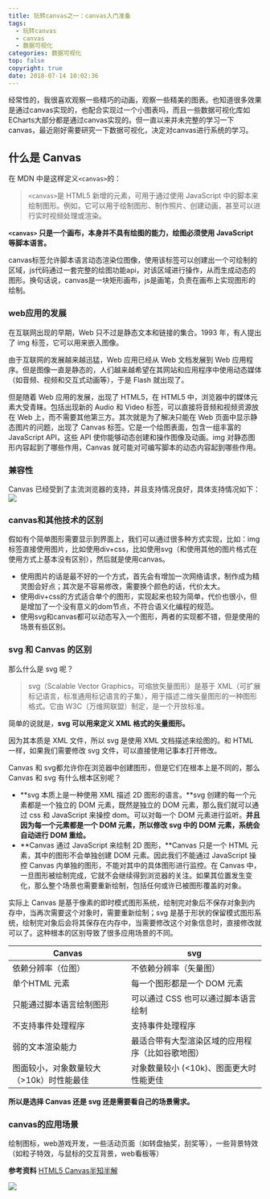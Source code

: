 ```yaml
---
title: 玩转canvas之一：canvas入门准备
tags:
  - 玩转canvas
  - canvas
  - 数据可视化
categories: 数据可视化
top: false
copyright: true
date: 2018-07-14 10:02:36
---
```

经常性的，我很喜欢观察一些精巧的动画，观察一些精美的图表。也知道很多效果是通过canvas实现的，也配合实现过一个小图表吗，而且一些数据可视化库如ECharts大部分都是通过canvas实现的。但一直以来并未完整的学习一下canvas，最近刚好需要研究一下数据可视化，决定对canvas进行系统的学习。
<!--more-->
## 什么是 Canvas
在 MDN 中是这样定义`<canvas>`的：
> `<canvas>`是 HTML5 新增的元素，可用于通过使用 JavaScript 中的脚本来绘制图形。例如，它可以用于绘制图形、制作照片、创建动画，甚至可以进行实时视频处理或渲染。

**`<canvas>` 只是一个画布，本身并不具有绘图的能力，绘图必须使用 JavaScript 等脚本语言。**

canvas标签允许脚本语言动态渲染位图像，使用该标签可以创建出一个可绘制的区域，js代码通过一套完整的绘图功能api，对该区域进行操作，从而生成动态的图形。换句话说，canvas是一块矩形画布，js是画笔，负责在画布上实现图形的绘制。

### web应用的发展
在互联网出现的早期，Web 只不过是静态文本和链接的集合。1993 年，有人提出了 img 标签，它可以用来嵌入图像。

由于互联网的发展越来越迅猛，Web 应用已经从 Web 文档发展到 Web 应用程序。但是图像一直是静态的，人们越来越希望在其网站和应用程序中使用动态媒体（如音频、视频和交互式动画等），于是 Flash 就出现了。

但是随着 Web 应用的发展，出现了 HTML5，在 HTML5 中，浏览器中的媒体元素大受青睐。包括出现新的 Audio 和 Video 标签，可以直接将音频和视频资源放在 Web 上，而不需要其他第三方。其次就是为了解决只能在 Web 页面中显示静态图片的问题，出现了 Canvas 标签。它是一个绘图表面，包含一组丰富的 JavaScript API，这些 API 使你能够动态创建和操作图像及动画。img 对静态图形内容起到了哪些作用，Canvas 就可能对可编写脚本的动态内容起到哪些作用。

### 兼容性
Canvas 已经受到了主流浏览器的支持，并且支持情况良好，具体支持情况如下：
![](http://oankigr4l.bkt.clouddn.com/201809171057_962.png)

### canvas和其他技术的区别
假如有个简单图形需要显示到界面上，我们可以通过很多种方式实现，比如：img标签直接使用图片，比如使用div+css，比如使用svg（和使用其他的图片格式在使用方式上基本没有区别），然后就是使用canvas。
* 使用图片的话是最不好的一个方式，首先会有增加一次网络请求，制作成为精灵图会好点；其次是不容易修改，需要换个颜色的话，代价太大。
* 使用div+css的方式适合单个的图形，实现起来也较为简单，代价也很小，但是增加了一个没有意义的dom节点，不符合语义化编程的规范。
* 使用svg和canvas都可以动态写入一个图形，两者的实现都不错，但是使用的场景有些区别。

### svg 和 Canvas 的区别
那么什么是 svg 呢？
> svg（Scalable Vector Graphics，可缩放矢量图形）是基于 XML（可扩展标记语言，标准通用标记语言的子集），用于描述二维矢量图形的一种图形格式。它由 W3C（万维网联盟）制定，是一个开放标准。

简单的说就是，**svg 可以用来定义 XML 格式的矢量图形。**

因为其本质是 XML 文件，所以 svg 是使用 XML 文档描述来绘图的。和 HTML 一样，如果我们需要修改 svg 文件，可以直接使用记事本打开修改。

Canvas 和 svg都允许你在浏览器中创建图形，但是它们在根本上是不同的，那么 Canvas 和 svg 有什么根本区别呢？

* **svg 本质上是一种使用 XML 描述 2D 图形的语言。**svg 创建的每一个元素都是一个独立的 DOM 元素，既然是独立的 DOM 元素，那么我们就可以通过 css 和 JavaScript 来操控 dom。可以对每一个 DOM 元素进行监听。**并且因为每一个元素都是一个 DOM 元素，所以修改 svg 中的 DOM 元素，系统会自动进行 DOM 重绘。**
* **Canvas 通过 JavaScript 来绘制 2D 图形，**Canvas 只是一个 HTML 元素，其中的图形不会单独创建 DOM 元素。因此我们不能通过 JavaScript 操控 Canvas 内单独的图形，不能对其中的具体图形进行监控。在 Canvas 中，一旦图形被绘制完成，它就不会继续得到浏览器的关注。如果其位置发生变化，那么整个场景也需要重新绘制，包括任何或许已被图形覆盖的对象。

实际上 Canvas 是基于像素的即时模式图形系统，绘制完对象后不保存对象到内存中，当再次需要这个对象时，需要重新绘制；svg 是基于形状的保留模式图形系统，绘制完对象后会将其保存在内存中，当需要修改这个对象信息时，直接修改就可以了。这种根本的区别导致了很多应用场景的不同。

|Canvas|svg|
|--|--|
|依赖分辨率（位图）|不依赖分辨率（矢量图）|
|单个HTML 元素|每一个图形都是一个 DOM 元素|
|只能通过脚本语言绘制图形|可以通过 CSS 也可以通过脚本语言绘制|
|不支持事件处理程序|支持事件处理程序|
|弱的文本渲染能力|最适合带有大型渲染区域的应用程序（比如谷歌地图）|
|图面较小，对象数量较大（>10k）时性能最佳|对象数量较小 (<10k)、图面更大时性能更佳|

**所以是选择 Canvas 还是 svg 还是需要看自己的场景需求。**

### canvas的应用场景
绘制图标，web游戏开发，一些活动页面（如转盘抽奖，刮奖等），一些背景特效（如粒子特效，与鼠标的交互背景，web看板等）

**参考资料**
[HTML5 Canvas半知半解](https://www.kancloud.cn/dennis/canvas/340109)

![](http://oankigr4l.bkt.clouddn.com/wexin.png)